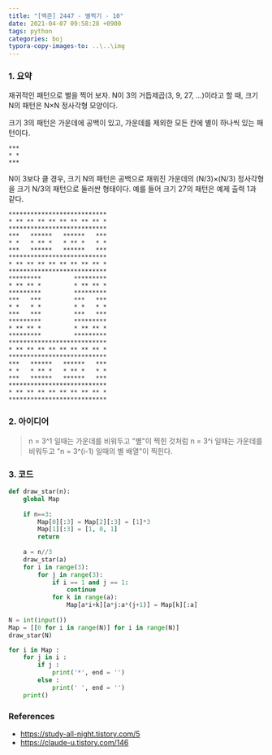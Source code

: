 ```yaml
---
title: "[백준] 2447 - 별찍기 - 10"
date: 2021-04-07 09:58:28 +0900
tags: python
categories: boj
typora-copy-images-to: ..\..\img
---
```


### 1. 요약

재귀적인 패턴으로 별을 찍어 보자. N이 3의 거듭제곱(3, 9, 27, ...)이라고 할 때, 크기 N의 패턴은 N×N 정사각형 모양이다.

크기 3의 패턴은 가운데에 공백이 있고, 가운데를 제외한 모든 칸에 별이 하나씩 있는 패턴이다.

```
***
* *
***
```

N이 3보다 클 경우, 크기 N의 패턴은 공백으로 채워진 가운데의 (N/3)×(N/3) 정사각형을 크기 N/3의 패턴으로 둘러싼 형태이다.  예를 들어 크기 27의 패턴은 예제 출력 1과 같다.

```
***************************
* ** ** ** ** ** ** ** ** *
***************************
***   ******   ******   ***
* *   * ** *   * ** *   * *
***   ******   ******   ***
***************************
* ** ** ** ** ** ** ** ** *
***************************
*********         *********
* ** ** *         * ** ** *
*********         *********
***   ***         ***   ***
* *   * *         * *   * *
***   ***         ***   ***
*********         *********
* ** ** *         * ** ** *
*********         *********
***************************
* ** ** ** ** ** ** ** ** *
***************************
***   ******   ******   ***
* *   * ** *   * ** *   * *
***   ******   ******   ***
***************************
* ** ** ** ** ** ** ** ** *
***************************
```



### 2. 아이디어

> n = 3^1 일때는 가운데를 비워두고 "별"이 찍힌 것처럼
> n = 3^i 일때는 가운데를 비워두고 "n = 3^(i-1) 일때의 별 배열"이 찍힌다.



### 3. 코드

```python
def draw_star(n):
    global Map
    
    if n==3:
        Map[0][:3] = Map[2][:3] = [1]*3
        Map[1][:3] = [1, 0, 1]
        return
    
    a = n//3
    draw_star(a)
    for i in range(3):
        for j in range(3):
            if i == 1 and j == 1:
                continue
            for k in range(a):
                Map[a*i+k][a*j:a*(j+1)] = Map[k][:a]
                
N = int(input())
Map = [[0 for i in range(N)] for i in range(N)]
draw_star(N)

for i in Map :
    for j in i :
        if j :
            print('*', end = '')
        else :
            print(' ', end = '')
    print()
```



### References

- https://study-all-night.tistory.com/5
- https://claude-u.tistory.com/146